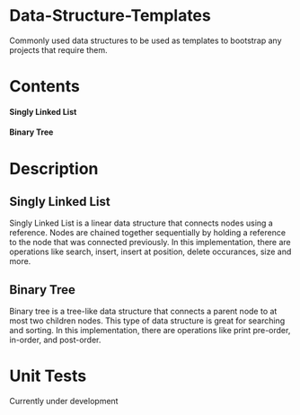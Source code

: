 # Data-Structure-Templates
Commonly used data structures to be used as templates to bootstrap any projects that require them.

# Contents
#### Singly Linked List
#### Binary Tree

# Description
## Singly Linked List
Singly Linked List is a linear data structure that connects nodes using a reference. Nodes are chained together sequentially by holding a reference to the node that was connected previously.
In this implementation, there are operations like search, insert, insert at position, delete occurances, size and more.

## Binary Tree
Binary tree is a tree-like data structure that connects a parent node to at most two children nodes. This type of data structure is great for searching and sorting. 
In this implementation, there are operations like print pre-order, in-order, and post-order.

# Unit Tests
Currently under development
